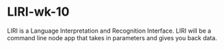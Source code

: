 # LIRI-wk-10
LIRI is a Language Interpretation and Recognition Interface. LIRI will be a command line node app that takes in parameters and gives you back data.

